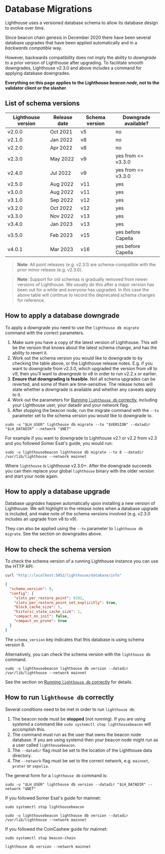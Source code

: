 # Database Migrations

Lighthouse uses a versioned database schema to allow its database design to evolve over time.

Since beacon chain genesis in December 2020 there have been several database upgrades that have
been applied automatically and in a _backwards compatible_ way.

However, backwards compatibility does not imply the ability to _downgrade_ to a prior version of
Lighthouse after upgrading. To facilitate smooth downgrades, Lighthouse v2.3.0 and above includes a
command for applying database downgrades.

**Everything on this page applies to the Lighthouse _beacon node_, not to the
validator client or the slasher**.

## List of schema versions

| Lighthouse version | Release date | Schema version | Downgrade available? |
|--------------------|--------------|----------------|----------------------|
| v2.0.0             | Oct 2021     | v5             | no                   |
| v2.1.0             | Jan 2022     | v8             | no                   |
| v2.2.0             | Apr 2022     | v8             | no                   |
| v2.3.0             | May 2022     | v9             | yes from <= v3.3.0   |
| v2.4.0             | Jul 2022     | v9             | yes from <= v3.3.0   |
| v2.5.0             | Aug 2022     | v11            | yes                  |
| v3.0.0             | Aug 2022     | v11            | yes                  |
| v3.1.0             | Sep 2022     | v12            | yes                  |
| v3.2.0             | Oct 2022     | v12            | yes                  |
| v3.3.0             | Nov 2022     | v13            | yes                  |
| v3.4.0             | Jan 2023     | v13            | yes                  |
| v3.5.0             | Feb 2023     | v15            | yes before Capella   |
| v4.0.1             | Mar 2023     | v16            | yes before Capella   |

> **Note**: All point releases (e.g. v2.3.1) are schema-compatible with the prior minor release
> (e.g. v2.3.0).

> **Note**: Support for old schemas is gradually removed from newer versions of Lighthouse. We
usually do this after a major version has been out for a while and everyone has upgraded. In this
case the above table will continue to record the deprecated schema changes for reference.

## How to apply a database downgrade

To apply a downgrade you need to use the `lighthouse db migrate` command with the correct parameters.

1. Make sure you have a copy of the latest version of Lighthouse. This will be the version that
   knows about the latest schema change, and has the ability to revert it.
2. Work out the schema version you would like to downgrade to by checking the table above, or the
   Lighthouse release notes. E.g. if you want to downgrade from v2.3.0, which upgraded the version
   from v8 to v9, then you'll want to _downgrade_ to v8 in order to run v2.2.x or earlier.
3. **Ensure that downgrading is feasible**. Not all schema upgrades can be reverted, and some of
   them are time-sensitive. The release notes will state whether a downgrade is available and
   whether any caveats apply to it.
4. Work out the parameters for [Running `lighthouse db` correctly][run-correctly], including your
   Lighthouse user, your datadir and your network flag.
5. After stopping the beacon node, run the migrate command with the `--to` parameter set to the
   schema version you would like to downgrade to.

```
sudo -u "$LH_USER" lighthouse db migrate --to "$VERSION" --datadir "$LH_DATADIR" --network "$NET"
```

For example if you want to downgrade to Lighthouse v2.1 or v2.2 from v2.3 and you followed Somer
Esat's guide, you would run:

```
sudo -u lighthousebeacon lighthouse db migrate --to 8 --datadir /var/lib/lighthouse --network mainnet
```

Where `lighthouse` is Lighthouse v2.3.0+. After the downgrade succeeds you can then replace your
global `lighthouse` binary with the older version and start your node again.

## How to apply a database upgrade

Database _upgrades_ happen automatically upon installing a new version of Lighthouse. We will
highlight in the release notes when a database upgrade is included, and make note of the schema
versions involved (e.g. v2.3.0 includes an upgrade from v8 to v9).

They can also be applied using the `--to` parameter to `lighthouse db migrate`. See the section
on downgrades above.

## How to check the schema version

To check the schema version of a running Lighthouse instance you can use the HTTP API:

```bash
curl "http://localhost:5052/lighthouse/database/info"
```

```json
{
  "schema_version": 8,
  "config": {
    "slots_per_restore_point": 8192,
    "slots_per_restore_point_set_explicitly": true,
    "block_cache_size": 5,
    "historic_state_cache_size": 1,
    "compact_on_init": false,
    "compact_on_prune": true
  }
}
```

The `schema_version` key indicates that this database is using schema version 8.

Alternatively, you can check the schema version with the `lighthouse db` command.

```
sudo -u lighthousebeacon lighthouse db version --datadir /var/lib/lighthouse --network mainnet
```

See the section on [Running `lighthouse db` correctly][run-correctly] for details.

## How to run `lighthouse db` correctly

Several conditions need to be met in order to run `lighthouse db`:

1. The beacon node must be **stopped** (not running). If you are using systemd a command like
   `sudo systemctl stop lighthousebeacon` will accomplish this.
2. The command must run as the user that owns the beacon node database. If you are using systemd then
   your beacon node might run as a user called `lighthousebeacon`.
3. The `--datadir` flag must be set to the location of the Lighthouse data directory.
4. The `--network` flag must be set to the correct network, e.g. `mainnet`, `prater` or `sepolia`.

The general form for a `lighthouse db` command is:

```
sudo -u "$LH_USER" lighthouse db version --datadir "$LH_DATADIR" --network "$NET"
```

If you followed Somer Esat's guide for mainnet:

```
sudo systemctl stop lighthousebeacon
```
```
sudo -u lighthousebeacon lighthouse db version --datadir /var/lib/lighthouse --network mainnet
```

If you followed the CoinCashew guide for mainnet:

```
sudo systemctl stop beacon-chain
```
```
lighthouse db version --network mainnet
```

[run-correctly]: #how-to-run-lighthouse-db-correctly
